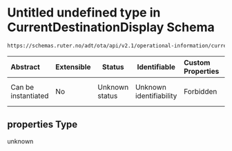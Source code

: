 # Untitled undefined type in CurrentDestinationDisplay Schema

```txt
https://schemas.ruter.no/adt/ota/api/v2.1/operational-information/current-destination-display.json#/properties
```




| Abstract            | Extensible | Status         | Identifiable            | Custom Properties | Additional Properties | Access Restrictions | Defined In                                                                                                                         |
| :------------------ | ---------- | -------------- | ----------------------- | :---------------- | --------------------- | ------------------- | ---------------------------------------------------------------------------------------------------------------------------------- |
| Can be instantiated | No         | Unknown status | Unknown identifiability | Forbidden         | Allowed               | none                | [current-destination-display.json\*](../../schema/operational-information/current-destination-display.json "open original schema") |

## properties Type

unknown
